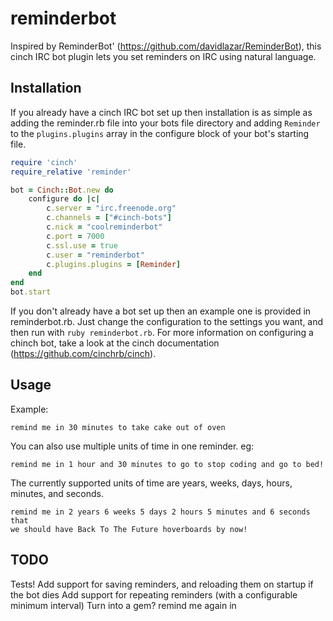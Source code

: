 reminderbot
===========

Inspired by ReminderBot' (https://github.com/davidlazar/ReminderBot), this cinch
IRC bot plugin lets you set reminders on IRC using natural language.

Installation
------------
If you already have a cinch IRC bot set up then installation is as simple as
adding the reminder.rb file into your bots file directory and adding `Reminder`
to the `plugins.plugins` array in the configure block of your bot's starting
file.

```ruby
require 'cinch'
require_relative 'reminder'

bot = Cinch::Bot.new do
    configure do |c|
        c.server = "irc.freenode.org"
        c.channels = ["#cinch-bots"]
        c.nick = "coolreminderbot"
        c.port = 7000
        c.ssl.use = true
        c.user = "reminderbot"
        c.plugins.plugins = [Reminder]
    end
end
bot.start
```

If you don't already have a bot set up then an example one is provided in
reminderbot.rb. Just change the configuration to the settings you want, and then
run with `ruby reminderbot.rb`.
For more information on configuring a chinch bot, take a look at the cinch
documentation (https://github.com/cinchrb/cinch).

Usage
-----
Example:

    remind me in 30 minutes to take cake out of oven

You can also use multiple units of time in one reminder. eg:

    remind me in 1 hour and 30 minutes to go to stop coding and go to bed!

The currently supported units of time are years, weeks, days, hours, minutes,
and seconds.

    remind me in 2 years 6 weeks 5 days 2 hours 5 minutes and 6 seconds that
    we should have Back To The Future hoverboards by now!

TODO
-----
Tests!
Add support for saving reminders, and reloading them on startup if the bot dies
Add support for repeating reminders (with a configurable minimum interval)
Turn into a gem?
remind me again in <time>
